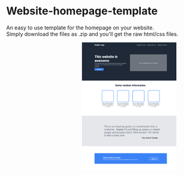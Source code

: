 # Website-homepage-template
An easy to use template for the homepage on your website.<br>
Simply download the files as .zip and you'll get the raw html/css files.

<img src="images/example.png" width="400" style="height:50%;width:50%;padding-left:40%">

